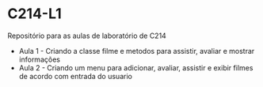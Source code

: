 # C214-L1
Repositório para as aulas de laboratório de C214

- Aula 1 - Criando a classe filme e metodos para assistir, avaliar e mostrar informações
- Aula 2 - Criando um menu para adicionar, avaliar, assistir e exibir filmes de acordo com entrada do usuario
